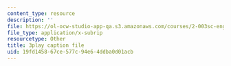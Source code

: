 ```yaml
---
content_type: resource
description: ''
file: https://ol-ocw-studio-app-qa.s3.amazonaws.com/courses/2-003sc-engineering-dynamics-fall-2011/19fd145867ce577c94e64ddba0d01acb_mB_rrEN_Ltc.vtt
file_type: application/x-subrip
resourcetype: Other
title: 3play caption file
uid: 19fd1458-67ce-577c-94e6-4ddba0d01acb
---
```

